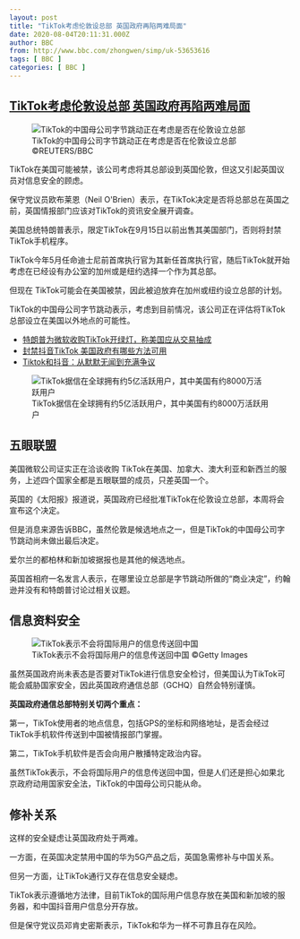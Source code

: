 ```yaml
---
layout: post
title: "TikTok考虑伦敦设总部 英国政府再陷两难局面"
date: 2020-08-04T20:11:31.000Z
author: BBC
from: http://www.bbc.com/zhongwen/simp/uk-53653616
tags: [ BBC ]
categories: [ BBC ]
---
```

<!--1596571891000-->
[TikTok考虑伦敦设总部 英国政府再陷两难局面](http://www.bbc.com/zhongwen/simp/uk-53653616)
------

<div>
<figure><img alt="TikTok的中国母公司字节跳动正在考虑是否在伦敦设立总部" src="https://ichef.bbci.co.uk/news/600/cpsprodpb/4F9C/production/_113808302_whatsubject.jpg" referrerpolicy="no-referrer"><br><figcaption>TikTok的中国母公司字节跳动正在考虑是否在伦敦设立总部 ©REUTERS/BBC</figcaption></figure><p class="story-body__introduction">TikTok在美国可能被禁，该公司考虑将其总部设到英国伦敦，但这又引起英国议员对信息安全的顾虑。</p><p>保守党议员欧布莱恩（Neil O'Brien）表示，在TikTok决定是否将总部总在英国之前，英国情报部门应该对TikTok的资讯安全展开调查。</p><p>美国总统特朗普表示，限定TikTok在9月15日以前出售其美国部门，否则将封禁TikTok手机程序。</p><p>TikTok今年5月任命迪士尼前首席执行官为其新任首席执行官，随后TikTok就开始考虑在已经设有办公室的加州或是纽约选择一个作为其总部。</p><p>但现在 TikTok可能会在美国被禁，因此被迫放弃在加州或纽约设立总部的计划。</p><p>TikTok的中国母公司字节跳动表示，考虑到目前情况，该公司正在评估将TikTok总部设立在美国以外地点的可能性。</p><ul class="story-body__unordered-list"><li class="story-body__list-item"><a href="https://www.bbc.com/zhongwen/simp/business-53635327" class="story-body__link">特朗普为微软收购TikTok开绿灯，称美国应从交易抽成</a></li><li class="story-body__list-item"><a href="https://www.bbc.com/zhongwen/simp/science-53622641" class="story-body__link">封禁抖音TikTok 美国政府有哪些方法可用</a></li><li class="story-body__list-item"><a href="https://www.bbc.com/zhongwen/simp/world-53356360" class="story-body__link">Tiktok和抖音：从默默无闻到充满争议</a></li></ul><figure><img alt="TikTok据信在全球拥有约5亿活跃用户，其中美国有约8000万活跃用户" src="https://ichef.bbci.co.uk/news/600/cpsprodpb/12BCE/production/_113805767_53653616.jpg" referrerpolicy="no-referrer"><br><figcaption>TikTok据信在全球拥有约5亿活跃用户，其中美国有约8000万活跃用户</figcaption></figure><h2 class="story-body__crosshead">五眼联盟</h2><p>美国微软公司证实正在洽谈收购 TikTok在美国、加拿大、澳大利亚和新西兰的服务，上述四个国家全都是五眼联盟的成员，只差英国一个。</p><p>英国的《太阳报》报道说，英国政府已经批准TikTok在伦敦设立总部，本周将会宣布这个决定。</p><p>但是消息来源告诉BBC，虽然伦敦是候选地点之一，但是TikTok的中国母公司字节跳动尚未做出最后决定。</p><p>爱尔兰的都柏林和新加坡据报也是其他的候选地点。</p><p>英国首相府一名发言人表示，在哪里设立总部是字节跳动所做的“商业决定”，约翰逊并没有和特朗普讨论过相关议题。</p><h2 class="story-body__crosshead">信息资料安全</h2><figure><img alt="TikTok表示不会将国际用户的信息传送回中国" src="https://ichef.bbci.co.uk/news/600/cpsprodpb/152DE/production/_113805768_53653616.jpg" referrerpolicy="no-referrer"><br><figcaption>TikTok表示不会将国际用户的信息传送回中国 ©Getty Images</figcaption></figure><p>虽然英国政府尚未表态是否要对TikTok进行信息安全检讨，但美国认为TikTok可能会威胁国家安全，因此英国政府通信总部（GCHQ）自然会特别谨慎。</p><p><strong>英国政府通信总部特别关切两个重点：</strong></p><p>第一，TikTok使用者的地点信息，包括GPS的坐标和网络地址，是否会经过TikTok手机软件传送到中国被情报部门掌握。</p><p>第二，TikTok手机软件是否会向用户散播特定政治内容。</p><p>虽然TikTok表示，不会将国际用户的信息传送回中国，但是人们还是担心如果北京政府动用国家安全法，TikTok的中国母公司只能从命。</p><h2 class="story-body__crosshead">修补关系</h2><p>这样的安全疑虑让英国政府处于两难。</p><p>一方面，在英国决定禁用中国的华为5G产品之后，英国急需修补与中国关系。</p><p>但另一方面，让TikTok通行又存在信息安全疑虑。</p><p>TikTok表示遵循地方法律，目前TikTok的国际用户信息存放在美国和新加坡的服务器，和中国抖音用户信息分开存放。</p><p>但是保守党议员邓肯史密斯表示，TikTok和华为一样不可靠且存在风险。</p>
</div>

